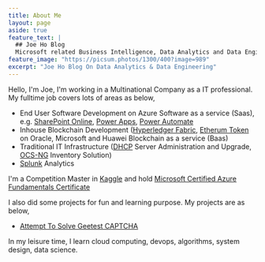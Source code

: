 ```yaml
---
title: About Me
layout: page
aside: true
feature_text: |
  ## Joe Ho Blog
  Microsoft related Business Intelligence, Data Analytics and Data Engineering
feature_image: "https://picsum.photos/1300/400?image=989"
excerpt: "Joe Ho Blog On Data Analytics & Data Engineering"
---
```


Hello,
I'm Joe, I'm working in a Multinational Company as a IT professional. My fulltime job covers lots of areas as below,

* End User Software Development on Azure Software as a service (Saas), e.g. [SharePoint Online](https://docs.microsoft.com/en-us/sharepoint/introduction "SharePoint Online"), [Power Apps](https://powerapps.microsoft.com/en-us/ "Power Apps"), [Power Automate](https://flow.microsoft.com/en-us/ "Power Automate")
* Inhouse Blockchain Development ([Hyperledger Fabric](https://github.com/hyperledger/fabric "Hyperledger Fabric"), [Etherum Token](https://blog.coinbase.com/a-beginners-guide-to-ethereum-tokens-fbd5611fe30b?gi=1b780569d506 "Etherum Token Introduction") on Oracle, Microsoft and Huawei Blockchain as a service (Baas)
* Traditional IT Infrastructure ([DHCP](https://en.wikipedia.org/wiki/Dynamic_Host_Configuration_Protocol "Dynamic Host Configuration Protocol") Server Administration and Upgrade, [OCS-NG](https://ocsinventory-ng.org/ "OCS-NG") Inventory Solution)
* [Splunk](https://www.splunk.com "Splunk") Analytics


I'm a Competition Master in [Kaggle](https://www.kaggle.com/joe1995 "Kaggle Profile") and hold [Microsoft Certified Azure Fundamentals Certificate](https://www.youracclaim.com/badges/cdd6d507-7416-43c1-b08e-8d3838f04035/linked_in_profile "Microsoft Certified Azure Fundamentals Certificate")

I also did some projects for fun and learning purpose. My projects are as below,
* [Attempt To Solve Geetest CAPTCHA](https://joeho888.github.io/projects/Attempt-to-solve-Geetest-CAPTCHA/)

In my leisure time, I learn cloud computing, devops, algorithms, system design, data science.

